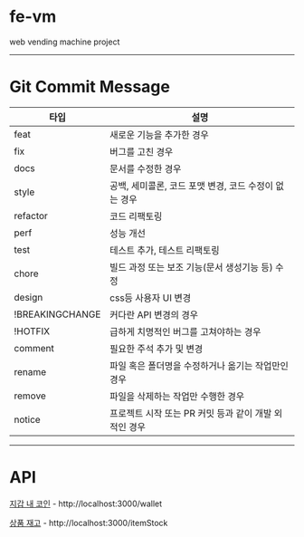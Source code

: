 # fe-vm

web vending machine project

---

# Git Commit Message

| 타입            | 설명                                                  |
| --------------- | ----------------------------------------------------- |
| feat            | 새로운 기능을 추가한 경우                             |
| fix             | 버그를 고친 경우                                      |
| docs            | 문서를 수정한 경우                                    |
| style           | 공백, 세미콜론, 코드 포맷 변경, 코드 수정이 없는 경우 |
| refactor        | 코드 리팩토링                                         |
| perf            | 성능 개선                                             |
| test            | 테스트 추가, 테스트 리팩토링                          |
| chore           | 빌드 과정 또는 보조 기능(문서 생성기능 등) 수정       |
| design          | css등 사용자 UI 변경                                  |
| !BREAKINGCHANGE | 커다란 API 변경의 경우                                |
| !HOTFIX         | 급하게 치명적인 버그를 고쳐야하는 경우                |
| comment         | 필요한 주석 추가 및 변경                              |
| rename          | 파일 혹은 폴더명을 수정하거나 옮기는 작업만인 경우    |
| remove          | 파일을 삭제하는 작업만 수행한 경우                    |
| notice          | 프로젝트 시작 또는 PR 커밋 등과 같이 개발 외적인 경우 |

---

# API

[지갑 내 코인](http://localhost:3000/wallet) - http://localhost:3000/wallet

[상품 재고](http://localhost:3000/itemStock) - http://localhost:3000/itemStock
